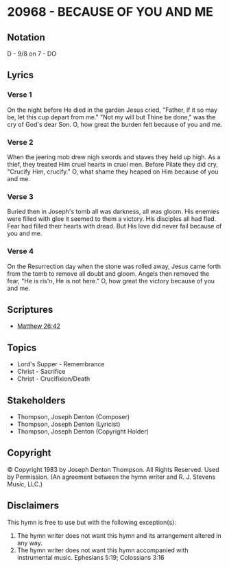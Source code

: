 # 20968 - BECAUSE OF YOU AND ME

## Notation

D - 9/8 on 7 - DO

## Lyrics

### Verse 1

On the night before He died in the garden Jesus cried, "Father, if it so may be, let this cup depart from me." "Not my will but Thine be done," was the cry of God's dear Son. O, how great the burden felt because of you and me.

### Verse 2

When the jeering mob drew nigh swords and staves they held up high. As a thief, they treated Him cruel hearts in cruel men. Before Pilate they did cry, "Crucify Him, crucify." O, what shame they heaped on Him because of you and me.

### Verse 3

Buried then in Joseph's tomb all was darkness, all was gloom. His enemies were filled with glee it seemed to them a victory. His disciples all had fled. Fear had filled their hearts with dread. But His love did never fail because of you and me.

### Verse 4

On the Resurrection day when the stone was rolled away, Jesus came forth from the tomb to remove all doubt and gloom. Angels then removed the fear, "He is ris'n, He is not here." O, how great the victory because of you and me.


## Scriptures

- [Matthew 26:42](https://www.biblegateway.com/passage/?search=Matthew%2026%3A42)

## Topics

- Lord's Supper - Remembrance
- Christ - Sacrifice
- Christ - Crucifixion/Death

## Stakeholders

- Thompson, Joseph Denton (Composer)
- Thompson, Joseph Denton (Lyricist)
- Thompson, Joseph Denton (Copyright Holder)

## Copyright

© Copyright 1983 by Joseph Denton Thompson. All Rights Reserved. Used by Permission.
(An agreement between the hymn writer and R. J. Stevens Music, LLC.)

## Disclaimers

This hymn is free to use but with the following exception(s):
1. The hymn writer does not want this hymn and its arrangement altered in any way.
2. The hymn writer does not want this hymn accompanied with instrumental music.
Ephesians 5:19; Colossians 3:16


